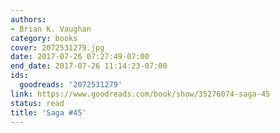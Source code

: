 ```yaml
---
authors:
- Brian K. Vaughan
category: books
cover: 2072531279.jpg
date: 2017-07-26 07:27:49-07:00
end_date: 2017-07-26 11:14:23-07:00
ids:
  goodreads: '2072531279'
link: https://www.goodreads.com/book/show/35276074-saga-45
status: read
title: 'Saga #45'
---
```

